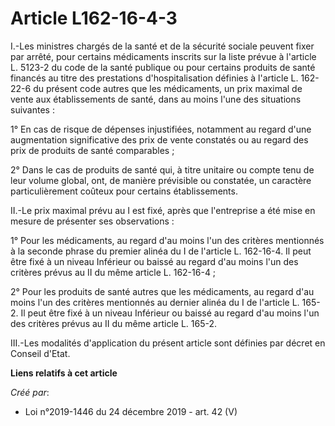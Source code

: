 # Article L162-16-4-3

I.-Les ministres chargés de la santé et de la sécurité sociale peuvent fixer par arrêté, pour certains médicaments inscrits
sur la liste prévue à l'article L. 5123-2 du code de la santé publique ou pour certains produits de santé financés au titre
des prestations d'hospitalisation définies à l'article L. 162-22-6 du présent code autres que les médicaments, un prix
maximal de vente aux établissements de santé, dans au moins l'une des situations suivantes :

1° En cas de risque de dépenses injustifiées, notamment au regard d'une augmentation significative des prix de vente
constatés ou au regard des prix de produits de santé comparables ;

2° Dans le cas de produits de santé qui, à titre unitaire ou compte tenu de leur volume global, ont, de manière prévisible ou
constatée, un caractère particulièrement coûteux pour certains établissements.

II.-Le prix maximal prévu au I est fixé, après que l'entreprise a été mise en mesure de présenter ses observations :

1° Pour les médicaments, au regard d'au moins l'un des critères mentionnés à la seconde phrase du premier alinéa du I de
l'article L. 162-16-4. Il peut être fixé à un niveau Inférieur ou baissé au regard d'au moins l'un des critères prévus au II
du même article L. 162-16-4 ;

2° Pour les produits de santé autres que les médicaments, au regard d'au moins l'un des critères mentionnés au dernier alinéa
du I de l'article L. 165-2. Il peut être fixé à un niveau Inférieur ou baissé au regard d'au moins l'un des critères prévus
au II du même article L. 165-2.

III.-Les modalités d'application du présent article sont définies par décret en Conseil d'Etat.

**Liens relatifs à cet article**

_Créé par_:

  - Loi n°2019-1446 du 24 décembre 2019 - art. 42 (V)
